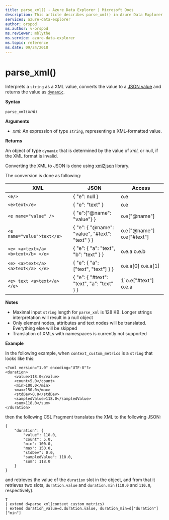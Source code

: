 ```yaml
---
title: parse_xml() - Azure Data Explorer | Microsoft Docs
description: This article describes parse_xml() in Azure Data Explorer.
services: azure-data-explorer
author: orspod
ms.author: v-orspod
ms.reviewer: mblythe
ms.service: azure-data-explorer
ms.topic: reference
ms.date: 09/24/2018
---
```

# parse_xml()

Interprets a `string` as a XML value, converts the value to a [JSON value](https://json.org/) and returns the value as  [`dynamic`](./scalar-data-types/dynamic.md). 

**Syntax**

`parse_xml(`*xml*`)`

**Arguments**

* *xml*: An expression of type `string`, representing a XML-formatted value.

**Returns**

An object of type `dynamic` that is determined by the value of *xml*, or null, if the XML format is invalid.

Converting the XML to JSON is done using [xml2json](https://github.com/Cheedoong/xml2json) library.

The conversion is done as following:

XML                                |JSON                                            |Access
-----------------------------------|------------------------------------------------|--------------         
`<e/>`                             | { "e": null }                                  | o.e
`<e>text</e>`	                   | { "e": "text" }	                            | o.e
`<e name="value" />`               | { "e":{"@name": "value"} }	                    | o.e["@name"]
`<e name="value">text</e>`         | { "e": { "@name": "value", "#text": "text" } } | o.e["@name"] o.e["#text"]
`<e> <a>text</a> <b>text</b> </e>` | { "e": { "a": "text", "b": "text" } }	        | o.e.a o.e.b
`<e> <a>text</a> <a>text</a> </e>` | { "e": { "a": ["text", "text"] } }	            | o.e.a[0] o.e.a[1]
`<e> text <a>text</a> </e>`        | { "e": { "#text": "text", "a": "text" } }	    | 1`o.e["#text"] o.e.a

**Notes**

* Maximal input `string` length for `parse_xml` is 128 KB. Longer strings interpretation will result in a null object 
* Only element nodes, attributes and text nodes will be translated. Everything else will be skipped
* Translation of XMLs with namespaces is currently not supported 
 
**Example**

In the following example, when `context_custom_metrics` is a `string`
that looks like this: 

```
<?xml version="1.0" encoding="UTF-8"?>
<duration>
    <value>118.0</value>
    <count>5.0</count>
    <min>100.0</min>
    <max>150.0</max>
    <stdDev>0.0</stdDev>
    <sampledValue>118.0</sampledValue>
    <sum>118.0</sum>
</duration>
```

then the following CSL Fragment translates the XML to the following JSON:
```
{
    "duration": {
        "value": 118.0,
        "count": 5.0,
        "min": 100.0,
        "max": 150.0,
        "stdDev": 0.0,
        "sampledValue": 118.0,
        "sum": 118.0
    }
}
```

and retrieves the value of the `duration` slot
in the object, and from that it retrieves two slots, `duration.value` and
 `duration.min` (`118.0` and `110.0`, respectively).

```kusto
T
| extend d=parse_xml(context_custom_metrics) 
| extend duration_value=d.duration.value, duration_min=d["duration"]["min"]
```